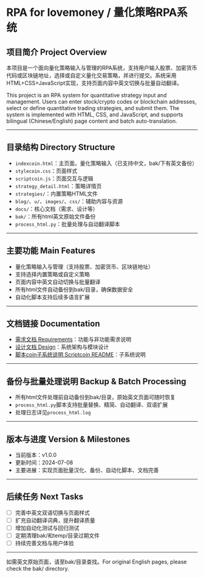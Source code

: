# RPA for lovemoney / 量化策略RPA系统

## 项目简介 Project Overview

本项目是一个面向量化策略输入与管理的RPA系统，支持用户输入股票、加密货币代码或区块链地址，选择或自定义量化交易策略，并进行提交。系统采用HTML+CSS+JavaScript实现，支持页面内容中英文切换与批量自动翻译。

This project is an RPA system for quantitative strategy input and management. Users can enter stock/crypto codes or blockchain addresses, select or define quantitative trading strategies, and submit them. The system is implemented with HTML, CSS, and JavaScript, and supports bilingual (Chinese/English) page content and batch auto-translation.

---

## 目录结构 Directory Structure

- `indexcoin.html`：主页面，量化策略输入（已支持中文，bak/下有英文备份）
- `stylecoin.css`：页面样式
- `scriptcoin.js`：页面交互与逻辑
- `strategy_detail.html`：策略详情页
- `strategies/`：内置策略HTML文件
- `blog/`、`u/`、`images/`、`css/`：辅助内容与资源
- `docs/`：核心文档（需求、设计等）
- `bak/`：所有html英文原始文件备份
- `process_html.py`：批量处理与自动翻译脚本

---

## 主要功能 Main Features

- 量化策略输入与管理（支持股票、加密货币、区块链地址）
- 支持选择内置策略或自定义策略
- 页面内容中英文自动切换与批量翻译
- 所有html文件自动备份到bak/目录，确保数据安全
- 自动化脚本支持后续多语言扩展

---

## 文档链接 Documentation

- [需求文档 Requirements](docs/requirements.md)：功能与非功能需求说明
- [设计文档 Design](docs/design.md)：系统架构与模块设计
- [脚本coin子系统说明 Scriptcoin README](docs/scriptcoin_README.md)：子系统说明

---

## 备份与批量处理说明 Backup & Batch Processing

- 所有html文件处理前自动备份到bak/目录，原始英文页面可随时恢复
- `process_html.py`脚本支持批量替换、精简、自动翻译、双语扩展
- 处理日志详见`process_html.log`

---

## 版本与进度 Version & Milestones

- 当前版本：v1.0.0
- 更新时间：2024-07-08
- 主要进展：实现页面批量汉化、备份、自动化脚本、文档完善

---

## 后续任务 Next Tasks

- [ ] 完善中英文双语切换与页面样式
- [ ] 扩充自动翻译词典，提升翻译质量
- [ ] 增加自动化测试与回归测试
- [ ] 定期清理bak/和temp/目录过期文件
- [ ] 持续完善文档与用户体验

---

如需英文原始页面，请至bak/目录查找。For original English pages, please check the bak/ directory.

